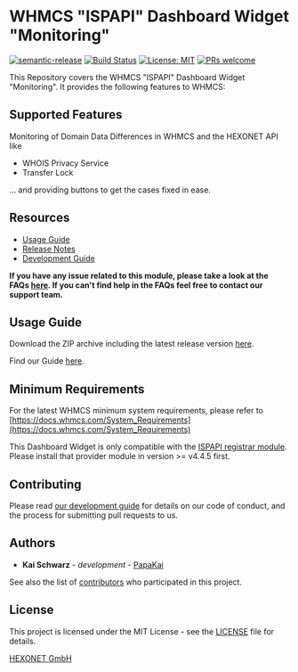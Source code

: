 # WHMCS "ISPAPI" Dashboard Widget "Monitoring" #

[![semantic-release](https://img.shields.io/badge/%20%20%F0%9F%93%A6%F0%9F%9A%80-semantic--release-e10079.svg)](https://github.com/semantic-release/semantic-release)
[![Build Status](https://travis-ci.com/hexonet/whmcs-ispapi-widget-monitoring.svg?branch=master)](https://travis-ci.com/hexonet/whmcs-ispapi-widget-monitoring)
[![License: MIT](https://img.shields.io/badge/License-MIT-blue.svg)](https://opensource.org/licenses/MIT)
[![PRs welcome](https://img.shields.io/badge/PRs-welcome-brightgreen.svg)](https://github.com/hexonet/whmcs-ispapi-widget-monitoring/blob/master/CONTRIBUTING.md)

This Repository covers the WHMCS "ISPAPI" Dashboard Widget "Monitoring". It provides the following features to WHMCS:

## Supported Features ##

Monitoring of Domain Data Differences in WHMCS and the HEXONET API like

* WHOIS Privacy Service
* Transfer Lock

... and providing buttons to get the cases fixed in ease.

## Resources ##

* [Usage Guide](https://github.com/hexonet/whmcs-ispapi-widget-monitoring/wiki/Usage-Guide)
* [Release Notes](https://github.com/hexonet/whmcs-ispapi-widget-monitoring/releases)
* [Development Guide](https://github.com/hexonet/whmcs-ispapi-widget-monitoring/wiki/Development-Guide)

**If you have any issue related to this module, please take a look at the FAQs [here](https://github.com/hexonet/whmcs-ispapi-widget-monitoring/wiki/FAQs). If you can't find help in the FAQs feel free to contact our support team.**

## Usage Guide ##

Download the ZIP archive including the latest release version [here](https://github.com/hexonet/whmcs-ispapi-widget-monitoring/raw/master/whmcs-ispapi-widget-monitoring-latest.zip).

Find our Guide [here](https://github.com/hexonet/whmcs-ispapi-widget-monitoring/wiki/Usage-Guide).

## Minimum Requirements ##

For the latest WHMCS minimum system requirements, please refer to
[https://docs.whmcs.com/System_Requirements](https://docs.whmcs.com/System_Requirements)

This Dashboard Widget is only compatible with the [ISPAPI registrar module](https://github.com/hexonet/whmcs-ispapi-registrar). Please install that provider module in version >= v4.4.5 first.

## Contributing ##

Please read [our development guide](https://github.com/hexonet/whmcs-ispapi-widget-monitoring/wiki/Development-Guide) for details on our code of conduct, and the process for submitting pull requests to us.

## Authors ##

* **Kai Schwarz** - *development* - [PapaKai](https://github.com/papakai)

See also the list of [contributors](https://github.com/hexonet/whmcs-ispapi-widget-monitoring/graphs/contributors) who participated in this project.

## License ##

This project is licensed under the MIT License - see the [LICENSE](https://github.com/hexonet/whmcs-ispapi-widget-monitoring/blob/master/LICENSE) file for details.

[HEXONET GmbH](https://hexonet.net)
